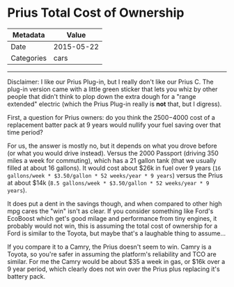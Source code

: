 # Prius Total Cost of Ownership

| Metadata   | Value            |
| ---------- | ---------------- |
| Date       | 2015-05-22       |
| Categories | cars             |

---

Disclaimer: I like our Prius Plug-in, but I really don't like our Prius C.  The plug-in version came with a little green sticker that lets you whiz by other people that didn't think to plop down the extra dough for a "range extended" electric (which the Prius Plug-in really is **not** that, but I digress).

First, a question for Prius owners: do you think the $2500-$4000 cost of a replacement batter pack at 9 years would nullify your fuel saving over that time period?

For us, the answer is mostly no, but it depends on what you drove before (or what you would drive instead).  Versus the 2000 Passport (driving 350 miles a week for commuting), which has a 21 gallon tank (that we usually filled at about 16 gallons).  It would cost about $26k in fuel over 9 years (`16 gallons/week * $3.50/gallon * 52 weeks/year * 9 years`) versus the Prius at about $14k (`8.5 gallons/week * $3.50/gallon * 52 weeks/year * 9 years`).

It does put a dent in the savings though, and when compared to other high mpg cares the "win" isn't as clear.  If you consider something like Ford's EcoBoost which get's good milage and performance from tiny engines, it probably would not win, this is assuming the total cost of ownership for a Ford is similar to the Toyota, but maybe that's a laughable thing to assume...

If you compare it to a Camry, the Prius doesn't seem to win.  Camry is a Toyota, so you're safer in assuming the platform's reliability and TCO are similar.  For me the Camry would be about $35 a week in gas, or $16k over a 9 year period, which clearly does not win over the Prius plus replacing it's battery pack.
